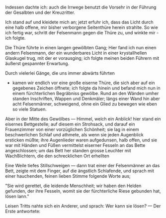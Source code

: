 <a name="89"></a>

Indessen dachte ich: auch die Irrwege benutzt die Vorsehr
in der Führung der Gesalbten und der Kreuzritter.

Ich stand auf und kleidete mich an; jetzt erfuhr ich, dass
das Licht durch eine halb offene, mir bisher verborgene
Seitenthüre herein strahlte. So wie ich fertig war, schritt
der Felsenmann gegen die Thüre zu, und winkte mir -
ich folgte.

Die Thüre führte in einen langen gewölbten Gang; Hier
fand ich nun einen andern Felsenmann, der ein wunderbares 
Licht in einer krystallhellen Glaskugel trug, mit der er
vorausging; ich folgte meinen beiden Führern mit äußerst
gespannter Erwartung.

Durch vielerlei Gänge, die uns immer abwärts führten
- kamen wir endlich vor eine große eiserne Thüre, die sich
aber auf ein gegebenes Zeichen öffnete; ich folgte da hinein
und befand mich nun in einem fürchterlichen Begräbniss
gewölbe. Rund an den Wänden umher standen Inschriften, 
Wappen und Denkmäler; längs einer Wand hin aber
acht Felsenmänner, schweigend, ohne ein Glied zu bewegen
wie eben so viele Statuen.

Aber in der Mitte des Gewölbes — Himmel, welch ein
Anblick! hier stand ein eisernes Bettgestelle; auf diesem
ein Strohsack, und darauf ein Frauenzimmer von einer vorzüglichen
 Schönheit; sie lag in einem beschwerlichen Schlaf
und athmete, als wenn sie jeden Augenblick ersticken müßte;
ihre Augenlieder waren aufgedunsen, halb offen, und sie
war mit Händen und Füßen vermittelst eiserner Fesseln an
das Bette angeschlossen; um das Bett her standen grosse
Leuchter mit Wachßlichtern, die den schrecklichen Ort erhellten

Eine Weile tiefes Stillschweigen — dann trat einer der
Felsenmänner an das Bett, zeigte mit dem Finger, auf die
ängstlich Schlafende, und sprach mit einer hauchenden, feinen 
lieben Stimme folgende Worte aus;

"Sie wird gerettet, die leidende Menschheit; wir haben
den Helden gefunden, der ihre Fesseln, womit sie der fürchterliche 
Riese gebunden hat, lösen lann."

Leisen Tritts nahte sich ein Anderer, und sprach: Wer
kann sie lösen? — Der Erste antwortete:


